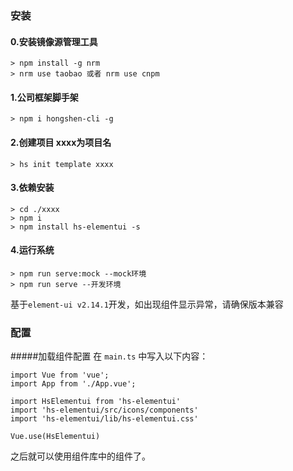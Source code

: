 ### 安装
#### 0.安装镜像源管理工具
```
> npm install -g nrm
> nrm use taobao 或者 nrm use cnpm
```
#### 1.公司框架脚手架
```
> npm i hongshen-cli -g
```
#### 2.创建项目 xxxx为项目名
```
> hs init template xxxx
```
#### 3.依赖安装
```
> cd ./xxxx
> npm i
> npm install hs-elementui -s
```
#### 4.运行系统
```
> npm run serve:mock --mock环境
> npm run serve --开发环境
```
基于`element-ui v2.14.1`开发，如出现组件显示异常，请确保版本兼容
### 配置  
#####加载组件配置
在 `main.ts` 中写入以下内容：
```
import Vue from 'vue';
import App from './App.vue';

import HsElementui from 'hs-elementui'
import 'hs-elementui/src/icons/components'
import 'hs-elementui/lib/hs-elementui.css'

Vue.use(HsElementui)
```
之后就可以使用组件库中的组件了。


